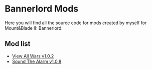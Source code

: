 # Bannerlord Mods
Here you will find all the source code for mods created by myself for Mount&Blade II: Bannerlord.

## Mod list
 - [View All Wars v1.0.2](https://www.nexusmods.com/mountandblade2bannerlord/mods/293)
 - [Sound The Alarm v1.0.8](https://www.nexusmods.com/mountandblade2bannerlord/mods/306/)
